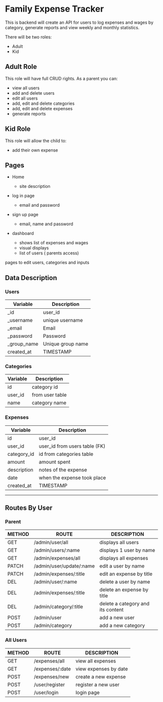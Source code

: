 # Family Expense Tracker

This is backend will create an API for users to log expenses and wages by category, generate reports and view weekly and monthly statistics.

There will be two roles:
- Adult
- Kid

## Adult Role

This role will have full CRUD rights. As a parent you can:

- view all users
- add and delete users
- edit all users
- add, edit and delete categories
- add, edit and  delete expenses
- generate reports

## Kid Role

This role will allow the child to:

- add their own expense


## Pages

- Home
    - site description

- log in page
    -  email and password

- sign up page
    -  email, name and password

- dashboard
    - shows list of expenses and wages
    - visual displays
    - list of users ( parents access)
    
pages to edit users, categories and inputs

## Data Description

### Users

 Variable | Description 
| ----------- | ----------- |
 _id | user_id |
 _username | unique username  |
 _email | Email |
 _password | Password |
 _group_name | Unique group name |
 created_at | TIMESTAMP

 ### Categories

  Variable | Description 
| ----------- | ----------- |
id | category id |
user_id | from user table |
name | category name



 ### Expenses

  Variable | Description 
| ----------- | ----------- |
id | user_id |
user_id | user_id from users table (FK) |
category_id | id from categories table 
amount | amount spent |
description | notes of the expense
date | when the expense took place
created_at | TIMESTAMP

---

## Routes By User

### Parent

| METHOD | ROUTE |DESCRIPTION
| ----------- | ----------- | ----------- |
GET | /admin/user/all  | displays all users|
GET | /admin/users/:name | displays 1 user by name |
GET | /admin/expenses/all | displays all expenses |
PATCH | /admin/user/update/:name | edit a user by name |
PATCH | /admin/expenses/:title | edit an expense by title |
DEL | /admin/user/:name | delete a user by name |
DEL | /admin/expenses/:title | delete an expense by title |
DEL | /admin/category/:title | delete a category and its content |
POST | /admin/user | add a new user |
POST | /admin/category | add a new category |


### All Users

| METHOD | ROUTE |DESCRIPTION
| ----------- | ----------- | ----------- |
GET | /expenses/all | view all expenses |
GET | /expenses/:date | view expenses by date |
POST | /expenses/new | create a new expense |
POST | /user/register | register a new user
POST | /user/login | login page





















